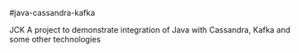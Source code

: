 #java-cassandra-kafka

JCK A project to demonstrate integration of Java with Cassandra, Kafka and some other technologies
